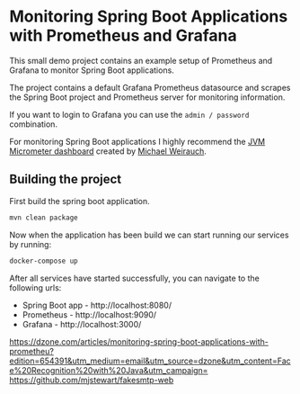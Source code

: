 # Monitoring Spring Boot Applications with Prometheus and Grafana

This small demo project contains an example setup of Prometheus and Grafana to monitor Spring Boot applications.

The project contains a default Grafana Prometheus datasource and scrapes the Spring Boot project and Prometheus server 
for monitoring information.

If you want to login to Grafana you can use the `admin / password` combination.

For monitoring Spring Boot applications I highly recommend the [JVM Micrometer dashboard](https://grafana.com/dashboards/4701) created by [Michael Weirauch](https://twitter.com/emwexx).

## Building the project

First build the spring boot application.

```bash
mvn clean package
```

Now when the application has been build we can start running our services by running:

```bash
docker-compose up
```

After all services have started successfully, you can navigate to the following urls:

- Spring Boot app - http://localhost:8080/
- Prometheus      - http://localhost:9090/
- Grafana         - http://localhost:3000/


https://dzone.com/articles/monitoring-spring-boot-applications-with-prometheu?edition=654391&utm_medium=email&utm_source=dzone&utm_content=Face%20Recognition%20with%20Java&utm_campaign=
https://github.com/mjstewart/fakesmtp-web